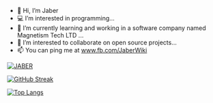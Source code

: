 - 👋 Hi, I’m Jaber
- 💻 I’m interested in programming...
- 🌱 I’m currently learning and working in a software company named Magnetism Tech LTD ...
- 📑 I’m interested to collaborate on open source projects...
- 📫 You can ping me at www.fb.com/JaberWiki

[![JABER](https://github-readme-stats&#46;vercel&#46;app/api?username=JaberWiki&show_icons=true&theme=dark&bg_color=151515&icon_color=E98302&title_color=FA8B00&text_color=FAFAFA&include_all_commits=true&count_private=true)](#)

[![GitHub Streak](https://github-readme-streak-stats&#46;herokuapp&#46;com?user=JaberWiki&theme=dark&date_format=M%20j%5B%2C%20Y%5D)](#)

[![Top Langs](https://github-readme-stats&#46;vercel&#46;app/api/top-langs/?username=JaberWiki&layout=compact&count_private=true&show_icons=true&hide=css,html&card_width=445&bg_color=151515&icon_color=E98302&title_color=FA8B00&text_color=FAFAFA)](#)


<!---
hmsjaber/JaberWiki is a ✨ special ✨ repository because its `README.md` (this file) appears on your GitHub profile.
You can click the Preview link to take a look at your changes.
--->
